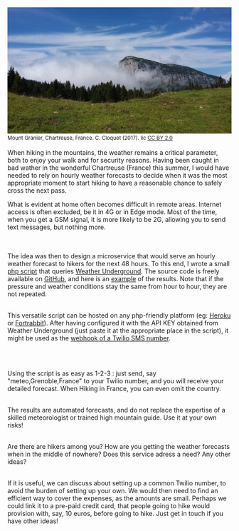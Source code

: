 <img src='../images/2017_chartreuse.jpg'>
<div style="font-size:smaller">Mount Granier, Chartreuse, France. C. Cloquet (2017). lic <a href='https://creativecommons.org/licenses/by/2.0/'>CC BY 2.0</a></div><br>
<div style='font-weight:normal;text-align:left'>
When hiking in the mountains, the weather remains a critical parameter, both to enjoy your walk and for security reasons. Having been caught in bad wather in the wonderful Chartreuse (France) this summer, I would have needed to rely on hourly weather forecasts to decide when it was the most appropriate moment to start hiking to have a reasonable chance to safely cross the next pass.<br>

What is evident at home often becomes difficult in remote areas. Internet access is often excluded, be it in 4G or in Edge mode. Most of the time, when you get a GSM signal, it is more likely to be 2G, allowing you to send text messages, but nothing more.

<br><br>
The idea was then to design a microservice that would serve an hourly weather forecast to hikers for the next 48 hours. To this end, I wrote a small <a href='https://github.com/ccloquet/mountain'>php script</a> that queries <a href="https://www.wunderground.com/">Weather Underground</a>. The source code is freely available on <a href='https://github.com/ccloquet/mountain'>GitHub</a>, and here is an <a href='https://mountain.my-poppy.eu/weather.php?Body=meteo,grenoble,france'>example</a> of the results. Note that if the pressure and weather conditions stay the same from hour to hour, they are not repeated.<br><br>

This versatile script can be hosted on any php-friendly platform (eg: <a href='https://www.heroku.com/'>Heroku</a> or <a href='https://www.fortrabbit.com'>Fortrabbit</a>).
After having configured it with the API KEY obtained from Weather Underground (just paste it at the appropriate place in the script), it might be used as the <a href='https://www.twilio.com/blog/2016/08/receive-sms-php-twilio.html'> webhook of a Twilio SMS number</a>.

<br><br>

Using the script is as easy as 1-2-3 : just send, say "meteo,Grenoble,France" to your Twilio number, and you will receive your detailed forecast. When Hiking in France, you can even omit the country.<br><br>

The results are automated forecasts, and do not replace the expertise of a skilled meteorologist or trained high mountain guide. Use it at your own risks!<br><br>

Are there are hikers among you? How are you getting the weather forecasts when in the middle of nowhere? Does this service adress a need? Any other ideas?<br><br>

If it is useful, we can discuss about setting up a common Twilio number, to avoid the burden of setting up your own. We would then need to find an efficient way to cover the expenses, as the amounts are small.
Perhaps we could link it to a pre-paid credit card, that people going to hike would provision with, say, 10 euros, before going to hike. Just get in touch if you have other ideas!
